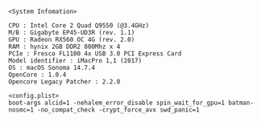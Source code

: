 	<System Infomation>

	CPU : Intel Core 2 Quad Q9550 (@3.4GHz)
 	M/B : Gigabyte EP45-UD3R (rev. 1.1)
	GPU : Radeon RX560 OC 4G (rev. 2.0)
 	RAM : hynix 2GB DDR2 800Mhz x 4
	PCIe : Fresco FL1100 4x USB 3.0 PCI Express Card
 	Model identifier : iMacPro 1,1 (2017)
	OS : macOS Sonoma 14.7.4
 	OpenCore : 1.0.4
	Opencore Legacy Patcher : 2.2.0  
  
	<config.plist>
 	boot-args alcid=1 -nehalem_error_disable spin_wait_for_gpu=1 batman-nosmc=1 -no_compat_check -crypt_force_avx swd_panic=1
